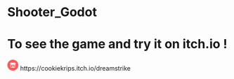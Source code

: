 # Shooter_Godot

<h1 style="width:500%;">To see the game and try it on itch.io !</h1>
<img style="width:5%;" href="https://cookiekrips.itch.io/dreamstrike" src="./svgviewer-output.svg" alt="" />
https://cookiekrips.itch.io/dreamstrike

